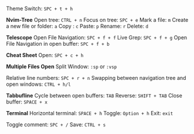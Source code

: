 Theme Switch: `SPC + t + h`

**Nvim-Tree**
Open tree: `CTRL + n`
Focus on tree: `SPC + e`
Mark a file: `m` 
Create a new file or folder: `a`
Copy : `c`
Paste: `p`
Rename: `r`
Delete: `d`

**Telescope**
Open File Navigation: `SPC + f + f`
Live Grep: `SPC + f + g`
Open File Navigation in open buffer: `SPC + f + b` 

**Cheat Sheet**
Open: `SPC + c + h`

**Multiple Files Open**
Split Window: `:sp` or `:vsp`

Relative line numbers: `SPC + r + n`
Swapping between navigation tree and open windows: `CTRL + h/l`

**Tabbufline**
Cycle between open buffers: `TAB`
Reverse: `SHIFT + TAB`
Close buffer: `SPACE + x`

**Terminal**
Horizontal terminal: `SPACE + h`
Toggle: `Option + h`
Exit: `exit`

Toggle comment: `SPC + /`
Save: `CTRL + s`

